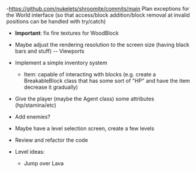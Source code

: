 -https://github.com/nukelets/shroomite/commits/main Plan exceptions for the World interface (so that access/block addition/block removal at invalid positions can be handled with try/catch)
- **Important**: fix fire textures for WoodBlock
- Maybe adjust the rendering resolution to the screen size (having black bars and stuff) -- Viewports

- Implement a simple inventory system
    - Item: capable of interacting with blocks (e.g. create a BreakableBlock class that has some sort of "HP" and have the item decrease it gradually)

- Give the player (maybe the Agent class) some attributes (hp/stamina/etc)
- Add enemies?

- Maybe have a level selection screen, create a few levels


- Review and refactor the code

- Level ideas:
    - Jump over Lava
